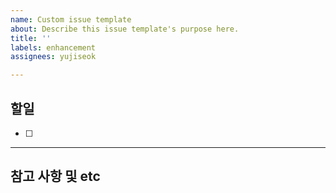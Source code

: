 ```yaml
---
name: Custom issue template
about: Describe this issue template's purpose here.
title: ''
labels: enhancement
assignees: yujiseok

---
```


## 할일 
- [ ] 

---

## 참고 사항 및 etc
